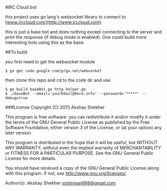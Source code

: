 #IRC Cloud bot

this project uses go lang's websocket library to connect to [www.irccloud.com](http://www.irccloud.com).

this is just a base bot and does nothing except connecting to the server and print the response (if debug mode is enabled). One could build more interesting bots using this as the base.


##To build

you first need to get the websocket module

    $ go get code.google.com/p/go.net/websocket

then clone this repo and cd to the code dir and use

    $ go build baseBot.go http_helper.go
    $ ./baseBot --email='yourEmail@here.info' --password='*****' --debug=true

###License
Copyright (C) 2013 Akshay Shekher

This program is free software: you can redistribute it and/or modify it under the terms of the GNU General Public License as published by the Free Software Foundation, either version 3 of the License, or (at your option) any later version.

This program is distributed in the hope that it will be useful, but WITHOUT ANY WARRANTY; without even the implied warranty of MERCHANTABILITY or FITNESS FOR A PARTICULAR PURPOSE. See the GNU General Public License for more details.

You should have received a copy of the GNU General Public License along with this program. If not, see http://www.gnu.org/licenses/.

Author(s): Akshay Shekher <voldyman666@gmail.com>
